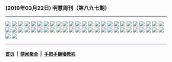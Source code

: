 ### (2019年03月22日) 明慧周刊（第八九七期） 

---

<img src="http://qikan.minghui.org/mhqkpage/qikanimage/2019/03/22/mhweekly897_read-online1.png"/> 

<img src="http://qikan.minghui.org/mhqkpage/qikanimage/2019/03/22/mhweekly897_read-online2.png"/> 

<img src="http://qikan.minghui.org/mhqkpage/qikanimage/2019/03/22/mhweekly897_read-online3.png"/> 

<img src="http://qikan.minghui.org/mhqkpage/qikanimage/2019/03/22/mhweekly897_read-online4.png"/> 

<img src="http://qikan.minghui.org/mhqkpage/qikanimage/2019/03/22/mhweekly897_read-online5.png"/> 

<img src="http://qikan.minghui.org/mhqkpage/qikanimage/2019/03/22/mhweekly897_read-online6.png"/> 

<img src="http://qikan.minghui.org/mhqkpage/qikanimage/2019/03/22/mhweekly897_read-online7.png"/> 

<img src="http://qikan.minghui.org/mhqkpage/qikanimage/2019/03/22/mhweekly897_read-online8.png"/> 

<img src="http://qikan.minghui.org/mhqkpage/qikanimage/2019/03/22/mhweekly897_read-online9.png"/> 

<img src="http://qikan.minghui.org/mhqkpage/qikanimage/2019/03/22/mhweekly897_read-online10.png"/> 

<img src="http://qikan.minghui.org/mhqkpage/qikanimage/2019/03/22/mhweekly897_read-online11.png"/> 

<img src="http://qikan.minghui.org/mhqkpage/qikanimage/2019/03/22/mhweekly897_read-online12.png"/> 

<img src="http://qikan.minghui.org/mhqkpage/qikanimage/2019/03/22/mhweekly897_read-online13.png"/> 

<img src="http://qikan.minghui.org/mhqkpage/qikanimage/2019/03/22/mhweekly897_read-online14.png"/> 

<img src="http://qikan.minghui.org/mhqkpage/qikanimage/2019/03/22/mhweekly897_read-online15.png"/> 

<img src="http://qikan.minghui.org/mhqkpage/qikanimage/2019/03/22/mhweekly897_read-online16.png"/> 

<img src="http://qikan.minghui.org/mhqkpage/qikanimage/2019/03/22/mhweekly897_read-online17.png"/> 

<img src="http://qikan.minghui.org/mhqkpage/qikanimage/2019/03/22/mhweekly897_read-online18.png"/> 

<img src="http://qikan.minghui.org/mhqkpage/qikanimage/2019/03/22/mhweekly897_read-online19.png"/> 

<img src="http://qikan.minghui.org/mhqkpage/qikanimage/2019/03/22/mhweekly897_read-online20.png"/> 

<img src="http://qikan.minghui.org/mhqkpage/qikanimage/2019/03/22/mhweekly897_read-online21.png"/> 

<img src="http://qikan.minghui.org/mhqkpage/qikanimage/2019/03/22/mhweekly897_read-online22.png"/> 

<img src="http://qikan.minghui.org/mhqkpage/qikanimage/2019/03/22/mhweekly897_read-online23.png"/> 

<img src="http://qikan.minghui.org/mhqkpage/qikanimage/2019/03/22/mhweekly897_read-online24.png"/> 

<img src="http://qikan.minghui.org/mhqkpage/qikanimage/2019/03/22/mhweekly897_read-online25.png"/> 

<img src="http://qikan.minghui.org/mhqkpage/qikanimage/2019/03/22/mhweekly897_read-online26.png"/> 

<img src="http://qikan.minghui.org/mhqkpage/qikanimage/2019/03/22/mhweekly897_read-online27.png"/> 

<img src="http://qikan.minghui.org/mhqkpage/qikanimage/2019/03/22/mhweekly897_read-online28.png"/> 

<img src="http://qikan.minghui.org/mhqkpage/qikanimage/2019/03/22/mhweekly897_read-online29.png"/> 

<img src="http://qikan.minghui.org/mhqkpage/qikanimage/2019/03/22/mhweekly897_read-online30.png"/> 

<img src="http://qikan.minghui.org/mhqkpage/qikanimage/2019/03/22/mhweekly897_read-online31.png"/> 

<img src="http://qikan.minghui.org/mhqkpage/qikanimage/2019/03/22/mhweekly897_read-online32.png"/> 

<img src="http://qikan.minghui.org/mhqkpage/qikanimage/2019/03/22/mhweekly897_read-online33.png"/> 

<img src="http://qikan.minghui.org/mhqkpage/qikanimage/2019/03/22/mhweekly897_read-online34.png"/> 

<img src="http://qikan.minghui.org/mhqkpage/qikanimage/2019/03/22/mhweekly897_read-online35.png"/> 

<img src="http://qikan.minghui.org/mhqkpage/qikanimage/2019/03/22/mhweekly897_read-online36.png"/> 

<img src="http://qikan.minghui.org/mhqkpage/qikanimage/2019/03/22/mhweekly897_read-online37.png"/> 

<img src="http://qikan.minghui.org/mhqkpage/qikanimage/2019/03/22/mhweekly897_read-online38.png"/> 

<img src="http://qikan.minghui.org/mhqkpage/qikanimage/2019/03/22/mhweekly897_read-online39.png"/> 

<img src="http://qikan.minghui.org/mhqkpage/qikanimage/2019/03/22/mhweekly897_read-online40.png"/> 

<img src="http://qikan.minghui.org/mhqkpage/qikanimage/2019/03/22/mhweekly897_read-online41.png"/> 

<img src="http://qikan.minghui.org/mhqkpage/qikanimage/2019/03/22/mhweekly897_read-online42.png"/> 

<img src="http://qikan.minghui.org/mhqkpage/qikanimage/2019/03/22/mhweekly897_read-online43.png"/> 

<img src="http://qikan.minghui.org/mhqkpage/qikanimage/2019/03/22/mhweekly897_read-online44.png"/> 

<img src="http://qikan.minghui.org/mhqkpage/qikanimage/2019/03/22/mhweekly897_read-online45.png"/> 

<img src="http://qikan.minghui.org/mhqkpage/qikanimage/2019/03/22/mhweekly897_read-online46.png"/> 

<img src="http://qikan.minghui.org/mhqkpage/qikanimage/2019/03/22/mhweekly897_read-online47.png"/> 

<img src="http://qikan.minghui.org/mhqkpage/qikanimage/2019/03/22/mhweekly897_read-online48.png"/> 

<img src="http://qikan.minghui.org/mhqkpage/qikanimage/2019/03/22/mhweekly897_read-online49.png"/> 

<img src="http://qikan.minghui.org/mhqkpage/qikanimage/2019/03/22/mhweekly897_read-online50.png"/> 

<img src="http://qikan.minghui.org/mhqkpage/qikanimage/2019/03/22/mhweekly897_read-online51.png"/> 

<img src="http://qikan.minghui.org/mhqkpage/qikanimage/2019/03/22/mhweekly897_read-online52.png"/> 



---

#### [首页](../../../..) &nbsp;|&nbsp; [禁闻聚合](https://github.com/gfw-breaker/banned-news) &nbsp;|&nbsp; [手把手翻墙教程](https://github.com/gfw-breaker/guides) 